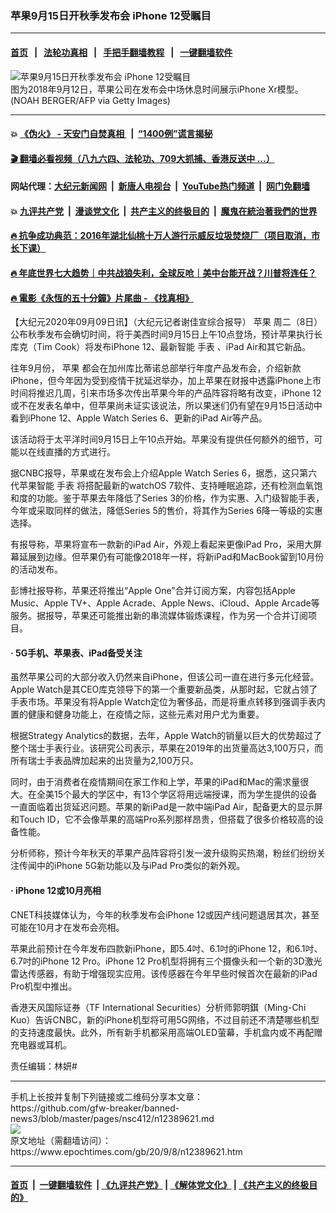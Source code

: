 ### 苹果9月15日开秋季发布会 iPhone 12受瞩目
------------------------

#### [首页](https://github.com/gfw-breaker/banned-news3/blob/master/README.md) &nbsp;&nbsp;|&nbsp;&nbsp; [法轮功真相](https://github.com/begood0513/basic/blob/master/README.md)  &nbsp;&nbsp;|&nbsp;&nbsp; [手把手翻墙教程](https://github.com/gfw-breaker/guides/wiki)  &nbsp;&nbsp;|&nbsp;&nbsp; [一键翻墙软件](https://github.com/gfw-breaker/nogfw/blob/master/README.md)  



<div><img alt="苹果9月15日开秋季发布会 iPhone 12受瞩目" class="attachment-djy_600_400 size-djy_600_400 wp-post-image" src="https://i.epochtimes.com/assets/uploads/2020/09/GettyImages-1032308366-600x400.jpg"/>
<div class="caption">
 图为2018年9月12日，苹果公司在发布会中场休息时间展示iPhone Xr模型。(NOAH BERGER/AFP via Getty Images)
</div></div><hr/>

#### 💥 [《伪火》 - 天安门自焚真相 ](http://141.164.51.119:10000/videos/blog/weihuo.html)&nbsp; |&nbsp; [“1400例”谎言揭秘  ](http://141.164.51.119:10000/videos/blog/jiexi1400.html)

#### [ 🎬  翻墙必看视频（八九六四、法轮功、709大抓捕、香港反送中 ...）](https://github.com/gfw-breaker/links/blob/master/banned.md)

#### 网站代理：[大纪元新闻网](http://167.172.10.89:10080/gb/) &nbsp;|&nbsp; [新唐人电视台](http://167.172.10.89:8808/gb/)  &nbsp;|&nbsp; [YouTube热门频道](http://158.247.203.241/youtube.html) &nbsp;|&nbsp; [网门免翻墙](http://158.247.203.241:11000/show.aspx?name=ogHome)

#### 💥 [九评共产党](http://141.164.51.119:10000/videos/res/jiuping/)&nbsp; |&nbsp; [漫谈党文化](http://141.164.51.119:10000/videos/res/mtdwh/)&nbsp; |&nbsp; [共产主义的终极目的](http://141.164.51.119:10000/videos/res/zjmd/)&nbsp; |&nbsp; [魔鬼在統治著我們的世界](http://141.164.51.119:10000/videos/res/TheSpecter/)  

#### [ 🔥  抗争成功典范：2016年湖北仙桃十万人游行示威反垃圾焚烧厂（项目取消，市长下课）](http://141.164.51.119:10000/videos/news/xiantao.html)

#### [ 🔥  年底世界七大趋势｜中共战狼失利，全球反呛｜美中台能开战？川普将连任？](http://141.164.51.119:10000/videos/news/tanghao02.html)

#### [ 🔥  電影《永恆的五十分鐘》片尾曲 - 《找真相》](http://141.164.51.119:10000/videos/news/../legend/index.html)

<div><p>
 【大纪元2020年09月09日讯】（大纪元记者谢佳宣综合报导）
 <ok href="https://www.epochtimes.com/gb/tag/%E8%8B%B9%E6%9E%9C.html">
  苹果
 </ok>
 周二（8日）公布秋季发布会确切时间，将于美西时间9月15日上午10点登场，预计苹果执行长库克（Tim Cook）将发布iPhone 12、最新智能
 <ok href="https://www.epochtimes.com/gb/tag/%E6%89%8B%E8%A1%A8.html">
  手表
 </ok>
 、iPad Air和其它新品。
</p>
<p>
 往年9月份，
 <ok href="https://www.epochtimes.com/gb/tag/%E8%8B%B9%E6%9E%9C.html">
  苹果
 </ok>
 都会在加州库比蒂诺总部举行年度产品发布会，介绍新款iPhone，但今年因为受到疫情干扰延迟举办，加上苹果在财报中透露iPhone上市时间将推迟几周，引来市场多次传出苹果今年的产品阵容将略有改变，iPhone 12或不在发表名单中，但苹果尚未证实该说法，所以果迷们仍有望在9月15日活动中看到iPhone 12、Apple Watch Series 6、更新的iPad Air等产品。
</p>
<p>
 该活动将于太平洋时间9月15日上午10点开始。苹果没有提供任何额外的细节，可能以在线直播的方式进行。
</p>
<p>
 据CNBC报导，苹果或在发布会上介绍Apple Watch Series 6，据悉，这只第六代苹果智能
 <ok href="https://www.epochtimes.com/gb/tag/%E6%89%8B%E8%A1%A8.html">
  手表
 </ok>
 将搭配最新的watchOS 7软件、支持睡眠追踪，还有检测血氧饱和度的功能。鉴于苹果去年降低了Series 3的价格，作为实惠、入门级智能手表，今年或采取同样的做法，降低Series 5的售价，将其作为Series 6降一等级的实惠选择。
</p>
<p>
 有报导称，苹果将宣布一款新的iPad Air，外观上看起来更像iPad Pro，采用大屏幕延展到边缘。但苹果仍有可能像2018年一样，将新iPad和MacBook留到10月份的活动发布。
</p>
<p>
 彭博社报导称，苹果还将推出“Apple One”合并订阅方案，内容包括Apple Music、Apple TV+、Apple Acrade、Apple News、iCloud、Apple Arcade等服务。据报导，苹果还可能推出新的串流媒体锻炼课程，作为另一个合并订阅项目。
</p>
<h4>
 <strong>
  · 5G手机、苹果表、iPad备受关注
 </strong>
</h4>
<p>
 虽然苹果公司的大部分收入仍然来自iPhone，但该公司一直在进行多元化经营。Apple Watch是其CEO库克领导下的第一个重要新品类，从那时起，它就占领了手表市场。苹果没有将Apple Watch定位为奢侈品，而是将重点转移到强调手表内置的健康和健身功能上，在疫情之际，这些元素对用户尤为重要。
</p>
<p>
 根据Strategy Analytics的数据，去年，Apple Watch的销量以巨大的优势超过了整个瑞士手表行业。该研究公司表示，苹果在2019年的出货量高达3,100万只，而所有瑞士手表品牌加起来的出货量为2,100万只。
</p>
<p>
 同时，由于消费者在疫情期间在家工作和上学，苹果的iPad和Mac的需求量很大。在全美15个最大的学区中，有13个学区将用远端授课，而为学生提供的设备一直面临着出货延迟问题。苹果的新iPad是一款中端iPad Air，配备更大的显示屏和Touch ID，它不会像苹果的高端Pro系列那样昂贵，但搭载了很多价格较高的设备性能。
</p>
<p>
 分析师称，预计今年秋天的苹果产品阵容将引发一波升级购买热潮，粉丝们纷纷关注传闻中的iPhone 5G新功能以及与iPad Pro类似的新外观。
</p>
<h4>
 · iPhone 12或10月亮相
</h4>
<p>
 CNET科技媒体认为，今年的秋季发布会iPhone 12或因产线问题退居其次，甚至可能在10月才在发布会亮相。
</p>
<p>
 苹果此前预计在今年发布四款新iPhone，即5.4吋、6.1吋的iPhone 12，和6.1吋、6.7吋的iPhone 12 Pro。iPhone 12 Pro机型将拥有三个摄像头和一个新的3D激光雷达传感器，有助于增强现实应用。该传感器在今年早些时候首次在最新的iPad Pro机型中推出。
</p>
<p>
 香港天风国际证券（TF International Securities）分析师郭明錤（Ming-Chi Kuo）告诉CNBC，新的iPhone机型将可用5G网络，不过目前还不清楚哪些机型的支持速度最快。此外，所有新手机都采用高端OLED萤幕，手机盒内或不再配赠充电器或耳机。
</p>
<p>
 责任编辑：林妍#
</p>
</div>
<hr/>
手机上长按并复制下列链接或二维码分享本文章：<br/>
https://github.com/gfw-breaker/banned-news3/blob/master/pages/nsc412/n12389621.md <br/>
<a href='https://github.com/gfw-breaker/banned-news3/blob/master/pages/nsc412/n12389621.md'><img src='https://github.com/gfw-breaker/banned-news3/blob/master/pages/nsc412/n12389621.md.png'/></a> <br/>
原文地址（需翻墙访问）：https://www.epochtimes.com/gb/20/9/8/n12389621.htm


------------------------
#### [首页](https://github.com/gfw-breaker/banned-news3/blob/master/README.md) &nbsp;|&nbsp; [一键翻墙软件](https://github.com/gfw-breaker/nogfw/blob/master/README.md) &nbsp;| [《九评共产党》](https://github.com/gfw-breaker/9ping.md/blob/master/README.md#九评之一评共产党是什么) | [《解体党文化》](https://github.com/gfw-breaker/jtdwh.md/blob/master/README.md) | [《共产主义的终极目的》](https://github.com/gfw-breaker/gczydzjmd.md/blob/master/README.md)


<img src='http://gfw-breaker.win/banned-news3/pages/nsc412/n12389621.md' width='0px' height='0px'/>